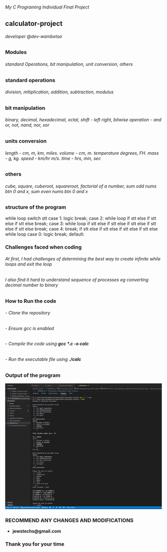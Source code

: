 ###### My C Programing Individual Final Project
## calculator-project
###### *developer @dev-wambetsa*

### Modules
###### *standard Operations, bit manipulation, unit conversion, others*

### standard operations
###### *division, mltiplication, addition, subtraction, modulus*

### bit manipulation
###### *binary, decimal, hexadecimal, octal, shift - left right, bitwise operation - and or, not, nand, nor, xor*

### units conversion
###### *length - cm, m, km, miles. volume - cm, m. temperature degrees, FH. mass - g, kg. speed - km/hr m/s. time - hrs, min, sec*

### others
###### _cube, square, cuberoot, squareroot, factorial of a number, sum odd nums btn 0 and x, sum even nums btn 0 and x_

### structure of the program
while loop
    switch stt
        case 1:
            logic
            break;
        case 2:
            while loop
                if stt
                else if stt
                else if stt
                else
            break;
        case 3:
            while loop
                if stt
                else if stt
                else if stt
                else if stt
                else if stt
                else
            break;
        case 4:
            break;
                if stt
                else if stt
                else if stt
                else if stt
                else
            while loop
        case 0:
            logic
            break;
        default:

### Challenges faced when coding
###### *At first, I had challenges of determining the best way to create  _infinite while loops_ and exit the loop*
###### *I also find it hard to understand sequence of processes* eg _converting decimal number to binary_

### How to Run the code
###### - *Clone the repository*
###### - *Ensure gcc is enabled*
###### - *Compile the code using* __gcc *.c -o calc__
###### - *Run the executable file using* __./calc__

### Output of the program
![Output of the program](image.png)

### RECOMMEND ANY CHANGES AND MODIFICATIONS
- __jewstechs\@gmail.com__

### Thank you for your time